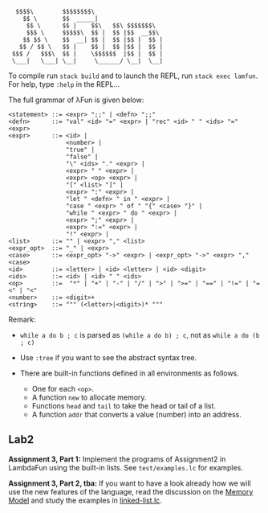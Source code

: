 ```
  $$$$\        $$$$$$$$\                     
    $$ \       $$  _____|                    
     $$ \      $$ |    $$\   $$\ $$$$$$$\  
     $$$ \     $$$$$\  $$ |  $$ |$$  __$$\ 
    $$ $$ \    $$  __| $$ |  $$ |$$ |  $$ |
   $$ / $$ \   $$ |    $$ |  $$ |$$ |  $$ |
 $$$ /   $$$\  $$ |    \$$$$$$  |$$ |  $$ |
 \___|   \___| \__|     \______/ \__|  \__|
```

To compile run `stack build` and to launch the REPL, run `stack exec lamfun`. For help, type `:help` in the REPL...

The full grammar of λFun is given below:

```
<statement> ::= <expr> ";;" | <defn> ";;"
<defn>      ::= "val" <id> "=" <expr> | "rec" <id> " " <ids> "=" <expr>
<expr>      ::= <id> | 
                <number> | 
                "true" | 
                "false" | 
                "\" <ids> "." <expr> | 
                <expr> " " <expr> | 
                <expr> <op> <expr> | 
                "[" <list> "]" | 
                <expr> ":" <expr> |
                "let " <defn> " in " <expr> | 
                "case " <expr> " of " "{" <case> "}" |
                "while " <expr> " do " <expr> | 
                <expr> ";" <expr> |
                <expr> ":=" <expr> | 
                "!" <expr> | 
<list>      ::= "" | <expr> "," <list>
<expr_opt>  ::= "_" | <expr>
<case>      ::= <expr_opt> "->" <expr> | <expr_opt> "->" <expr> "," <case>
<id>        ::= <letter> | <id> <letter> | <id> <digit>
<ids>       ::= <id> | <id> " " <ids>
<op>        ::=  "*" | "+" | "-" | "/" | ">" | ">=" | "==" | "!=" | "=<" | "<"
<number>    ::= <digit>+
<string>    ::= """ (<letter>|<digit>)* """
```

Remark: 

- `while a do b ; c` is parsed as `(while a do b) ; c`, not as `while a do (b ; c)`
- Use `:tree` if you want to see the abstract syntax tree.
- There are built-in functions defined in all environments as follows.

  - One for each `<op>`.
  - A function `new` to allocate memory.
  - Functions `head` and `tail` to take the head or tail of a list.
  - A function `addr` that converts a value (number) into an address.

## Lab2

**Assignment 3, Part 1:** Implement the programs of Assignment2 in LambdaFun using the built-in lists. See `test/examples.lc` for examples.

**Assignment 3, Part 2, tba:** If you want to have a look already how we will use the new features of the language, read the discussion on the [Memory Model](../../memory-model.md) and study the examples in [linked-list.lc](test/linked-list.lc). 
